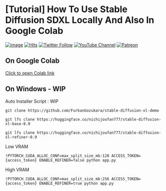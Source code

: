 # [Tutorial] How To Use Stable Diffusion SDXL Locally And Also In Google Colab

[![image](https://img.shields.io/discord/772774097734074388?label=Discord&logo=discord)](https://discord.com/servers/software-engineering-courses-secourses-772774097734074388) [![Hits](https://hits.seeyoufarm.com/api/count/incr/badge.svg?url=https%3A%2F%2Fgithub.com%2FFurkanGozukara%2FStable-Diffusion%2Fedit%2Fmain%2FTutorials%2FHow-To-Use-Stable-Diffusion-SDXL-Locally-And-Also-In-Google-Colab.md&count_bg=%2379C83D&title_bg=%239E0F0F&icon=apachespark.svg&icon_color=%23E7E7E7&title=views&edge_flat=false)](https://hits.seeyoufarm.com) [![Twitter Follow](https://img.shields.io/twitter/follow/GozukaraFurkan?label=Follow&style=social)](https://twitter.com/GozukaraFurkan) [![YouTube Channel](https://img.shields.io/badge/YouTube-Channel-red?style=for-the-badge&logo=youtube)](https://www.youtube.com/SECourses) [![Patreon](https://img.shields.io/badge/Patreon-Support%20Me-f96854?style=for-the-badge&logo=patreon)](https://www.patreon.com/SECourses)

## On Google Colab

[Click to open Colab link](https://colab.research.google.com/github/FurkanGozukara/Stable-Diffusion/blob/main/ColabNotebooks/Stable_Diffusion_SDXL_on_Google_Colab.ipynb)

## On Windows - WIP

Auto Installer Script : WIP

```
git clone https://github.com/FurkanGozukara/stable-diffusion-xl-demo
```

```
git lfs clone https://huggingface.co/nichijoufan777/stable-diffusion-xl-base-0.9
```

```
git lfs clone https://huggingface.co/nichijoufan777/stable-diffusion-xl-refiner-0.9
```

Low VRAM
```
!PYTORCH_CUDA_ALLOC_CONF=max_split_size_mb:128 ACCESS_TOKEN={access_token} ENABLE_REFINER=false python app.py
```

High VRAM
```
!PYTORCH_CUDA_ALLOC_CONF=max_split_size_mb:256 ACCESS_TOKEN={access_token} ENABLE_REFINER=true python app.py
```
